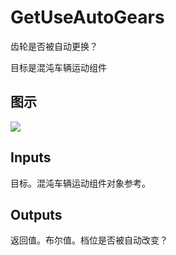 # GetUseAutoGears

齿轮是否被自动更换？

目标是混沌车辆运动组件

## 图示

![]($-20221218-19035476.png)

## Inputs

目标。混沌车辆运动组件对象参考。  

## Outputs

返回值。布尔值。档位是否被自动改变？
